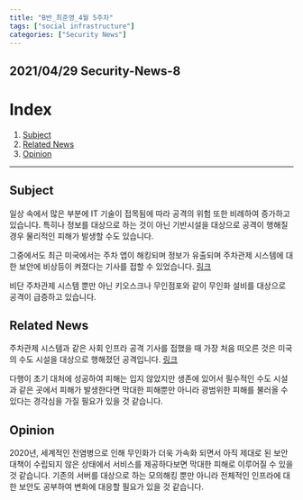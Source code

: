 ```yaml
---
title: "B반_최준영_4월 5주차"
tags: ["social infrastructure"]
categories: ["Security News"]
---
```


2021/04/29 Security-News-8
--------------------------

# Index

1. [Subject](#subject)
2. [Related News](#related-news)
3. [Opinion](#opinion)

* * *

## Subject

일상 속에서 많은 부분에 IT 기술이 접목됨에 따라 공격의 위험 또한 비례하여 증가하고 있습니다. 특히나 정보를 대상으로 하는 것이 아닌 기반시설을 대상으로 공격이 행해질 경우 물리적인 피해가 발생할 수도 있습니다.

그중에서도 최근 미국에서는 주차 앱이 해킹되며 정보가 유출되며 주차관제 시스템에 대한 보안에 비상등이 켜졌다는 기사를 접할 수 있었습니다. [링크](https://www.ahnlab.com/kr/site/securityinfo/secunews/secuNewsView.do?curPage=2&menu_dist=1&seq=30140&key=&dir_group_dist=&dir_code=&searchDate=)

비단 주차관제 시스템 뿐만 아닌 키오스크나 무인점포와 같이 무인화 설비를 대상으로 공격이 급증하고 있습니다.

## Related News

주차관제 시스템과 같은 사회 인프라 공격 기사를 접했을 때 가장 처음 떠오른 것은 미국의 수도 시설을 대상으로 행해졌던 공격입니다. [링크](http://www.safetimes.co.kr/news/articleView.html?idxno=91920)

다행이 초기 대처에 성공하여 피해는 입지 않았지만 생존에 있어서 필수적인 수도 시설과 같은 곳에서 피해가 발생한다면 막대한 피해뿐만 아니라 광범위한 피해를 불러올 수 있다는 경각심을 가질 필요가 있을 것 같습니다.

## Opinion

2020년, 세계적인 전염병으로 인해 무인화가 더욱 가속화 되면서 아직 제대로 된 보안 대책이 수립되지 않은 상태에서 서비스를 제공하다보면 막대한 피해로 이루어질 수 있을 것 같습니다. 기존의 서버를 대상으로 하는 모의해킹 뿐만 아니라 전체적인 인프라에 대한 보안도 공부하여 변화에 대응할 필요가 있을 것 같습니다.

